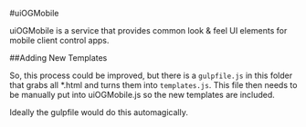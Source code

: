 #uiOGMobile

uiOGMobile is a service that provides common look & feel UI elements for mobile client control apps.

##Adding New Templates

So, this process could be improved, but there is a `gulpfile.js` in this folder that grabs all *.html and turns them into
`templates.js`. This file then needs to be manually put into uiOGMobile.js so the new templates are included.

Ideally the gulpfile would do this automagically.